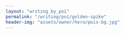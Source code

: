 ```yaml
---
layout: "writing_by_poi"
permalink: "/writing/poi/golden-spike"
header-img: "assets/owner/hero/pois-bg.jpg"
---
```

